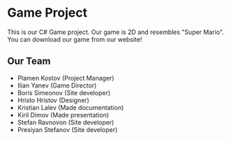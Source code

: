 # Game Project
This is our C# Game project. Our game is 2D and resembles "Super Mario".
 You can download our game from our website!

## Our Team

- Plamen Kostov (Project Manager)
- Ilian Yanev (Game Director)
- Boris Simeonov (Site developer)
- Hristo Hristov (Designer)
- Kristian Lalev (Made documentation)
- Kiril Dimov (Made presentation)
- Stefan Ravnovon (Site developer)
- Presiyan Stefanov (Site developer)

